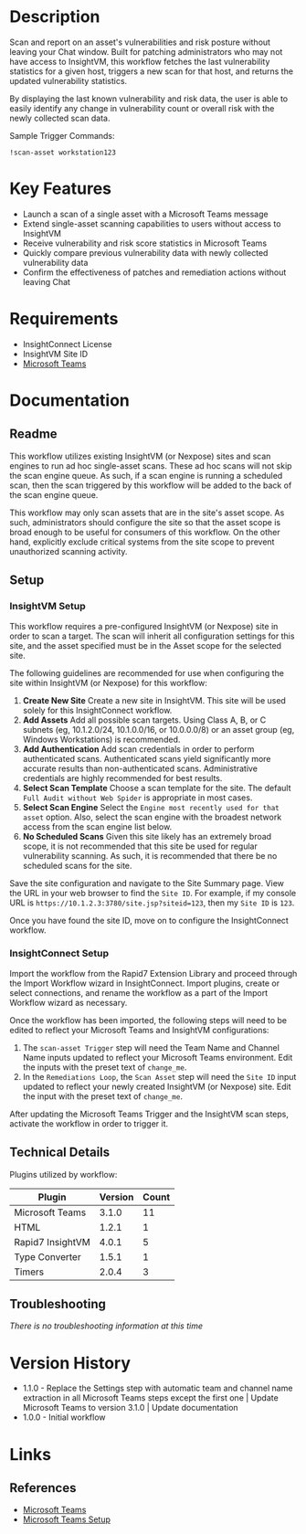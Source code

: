 # Description

Scan and report on an asset's vulnerabilities and risk posture without leaving your Chat window. Built for patching administrators who may not have access to InsightVM, this workflow fetches the last vulnerability statistics for a given host, triggers a new scan for that host, and returns the updated vulnerability statistics. 

By displaying the last known vulnerability and risk data, the user is able to easily identify any change in vulnerability count or overall risk with the newly collected scan data.

Sample Trigger Commands:

`!scan-asset workstation123`

# Key Features

* Launch a scan of a single asset with a Microsoft Teams message
* Extend single-asset scanning capabilities to users without access to InsightVM
* Receive vulnerability and risk score statistics in Microsoft Teams
* Quickly compare previous vulnerability data with newly collected vulnerability data
* Confirm the effectiveness of patches and remediation actions without leaving Chat

# Requirements

* InsightConnect License
* InsightVM Site ID
* [Microsoft Teams](https://insightconnect.help.rapid7.com/docs/microsoft-teams)

# Documentation

## Readme

This workflow utilizes existing InsightVM (or Nexpose) sites and scan engines to run ad hoc single-asset scans. These ad hoc scans will not skip the scan engine queue. As such, if a scan engine is running a scheduled scan, then the scan triggered by this workflow will be added to the back of the scan engine queue.

This workflow may only scan assets that are in the site's asset scope. As such, administrators should configure the site so that the asset scope is broad enough to be useful for consumers of this workflow. On the other hand, explicitly exclude critical systems from the site scope to prevent unauthorized scanning activity.

## Setup

### InsightVM Setup

This workflow requires a pre-configured InsightVM (or Nexpose) site in order to scan a target. The scan will inherit all configuration settings for this site, and the asset specified must be in the Asset scope for the selected site.

The following guidelines are recommended for use when configuring the site within InsightVM (or Nexpose) for this workflow:

1. **Create New Site** Create a new site in InsightVM. This site will be used solely for this InsightConnect workflow.
2. **Add Assets** Add all possible scan targets. Using Class A, B, or C subnets (eg, 10.1.2.0/24, 10.1.0.0/16, or 10.0.0.0/8) or an asset group (eg, Windows Workstations) is recommended.
3. **Add Authentication** Add scan credentials in order to perform authenticated scans. Authenticated scans yield significantly more accurate results than non-authenticated scans. Administrative credentials are highly recommended for best results.
4. **Select Scan Template** Choose a scan template for the site. The default `Full Audit without Web Spider` is appropriate in most cases.
5. **Select Scan Engine** Select the `Engine most recently used for that asset` option. Also, select the scan engine with the broadest network access from the scan engine list below.
6. **No Scheduled Scans** Given this site likely has an extremely broad scope, it is not recommended that this site be used for regular vulnerability scanning. As such, it is recommended that there be no scheduled scans for the site.

Save the site configuration and navigate to the Site Summary page. View the URL in your web browser to find the `Site ID`. For example, if my console URL is `https://10.1.2.3:3780/site.jsp?siteid=123`, then my `Site ID` is `123`.

Once you have found the site ID, move on to configure the InsightConnect workflow.

### InsightConnect Setup

Import the workflow from the Rapid7 Extension Library and proceed through the Import Workflow wizard in InsightConnect. Import plugins, create or select connections, and rename the workflow as a part of the Import Workflow wizard as necessary.

Once the workflow has been imported, the following steps will need to be edited to reflect your Microsoft Teams and InsightVM configurations:

1. The `scan-asset Trigger` step will need the Team Name and Channel Name inputs updated to reflect your Microsoft Teams environment. Edit the inputs with the preset text of `change_me`.
2. In the `Remediations Loop`, the `Scan Asset` step will need the `Site ID` input updated to reflect your newly created InsightVM (or Nexpose) site. Edit the input with the preset text of `change_me`.

After updating the Microsoft Teams Trigger and the InsightVM scan steps, activate the workflow in order to trigger it.

## Technical Details

Plugins utilized by workflow:

|Plugin|Version|Count|
|----|----|--------|
|Microsoft Teams|3.1.0|11|
|HTML|1.2.1|1|
|Rapid7 InsightVM|4.0.1|5|
|Type Converter|1.5.1|1|
|Timers|2.0.4|3|

## Troubleshooting

_There is no troubleshooting information at this time_

# Version History

* 1.1.0 - Replace the Settings step with automatic team and channel name extraction in all Microsoft Teams steps except the first one | Update Microsoft Teams to version 3.1.0 | Update documentation
* 1.0.0 - Initial workflow

# Links

## References

* [Microsoft Teams](https://teams.microsoft.com)
* [Microsoft Teams Setup](https://insightconnect.help.rapid7.com/docs/microsoft-teams)
